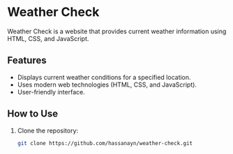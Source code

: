 # Weather Check

Weather Check is a website that provides current weather information using HTML, CSS, and JavaScript.

## Features

- Displays current weather conditions for a specified location.
- Uses modern web technologies (HTML, CSS, and JavaScript).
- User-friendly interface.

## How to Use

1. Clone the repository:
   ```bash
   git clone https://github.com/hassanayn/weather-check.git
   
